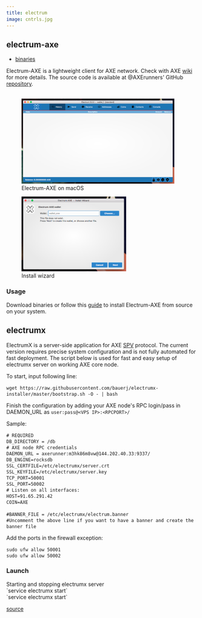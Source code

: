 ```yaml
---
title: electrum
image: cntrls.jpg
---
```

<section>
<h2 class="major">electrum-axe</h2>
<section><ul class="actions">
<li><a href="https://github.com/AXErunners/electrum-axe/releases/latest" class="button icon fa-download">binaries</a></li>
</ul>
</section>
Electrum-AXE is a lightweight client for AXE network. Check with AXE <a href="https://github.com/AXErunners/axe/wiki/SPV">wiki</a> for more details. The source code is available at @AXErunners' GitHub <a href="https://github.com/AXErunners/electrum-axe">repository</a>.<br />
<br />
<figure>
	<a href="https://raw.githubusercontent.com/AXErunners/media/master/etc/electrum-axe-v322macos-scrnsht.png"><img src="https://raw.githubusercontent.com/AXErunners/media/master/etc/electrum-axe-v322macos-scrnsht.png" alt="electrum-axe on macOS" style="width: 95%;"></a>
	<figcaption>Electrum-AXE on macOS</figcaption>
</figure>
<figure>
	<a href="https://raw.githubusercontent.com/AXErunners/media/master/etc/electrum-axe-wzd-v322macos-scrnsht.png"><img src="https://raw.githubusercontent.com/AXErunners/media/master/etc/electrum-axe-wzd-v322macos-scrnsht.png" alt="Install wizard" style="width: 65%;"></a>
	<figcaption>Install wizard</figcaption>
</figure>
</section>
<h3>Usage</h3>
Download binaries or follow this <a href="https://github.com/AXErunners/electrum-axe#getting-started">guide</a> to install Electrum-AXE from source on your system.
<br />
<h2 class="major">electrumx</h2>
ElectrumX is a server-side application for AXE <a href="https://github.com/AXErunners/axe/wiki/SPV">SPV</a> protocol. The current version requires precise system configuration and is not fully automated for fast deployment. The script below is used for fast and easy setup of electrumx server on working AXE core node.

To start, input following line:
```
wget https://raw.githubusercontent.com/bauerj/electrumx-installer/master/bootstrap.sh -O - | bash
```

Finish the configuration by adding your AXE node's RPC login/pass in DAEMON_URL as `user:pass@<VPS IP>:<RPCPORT>/`

Sample:
```
# REQUIRED
DB_DIRECTORY = /db
# AXE node RPC credentials
DAEMON_URL = axerunner:m3hk86m8vw@144.202.40.33:9337/
DB_ENGINE=rocksdb
SSL_CERTFILE=/etc/electrumx/server.crt
SSL_KEYFILE=/etc/electrumx/server.key
TCP_PORT=50001
SSL_PORT=50002
# Listen on all interfaces:
HOST=91.65.291.42
COIN=AXE

#BANNER_FILE = /etc/electrumx/electrum.banner
#Uncomment the above line if you want to have a banner and create the banner file
```
Add the ports in the firewall exception:
```
sudo ufw allow 50001
sudo ufw allow 50002
```
<h3>Launch</h3>
Starting and stopping electrumx server<br>
`service electrumx start`<br>
`service electrumx start`<br>

[source](https://github.com/kyuupichan/electrumx)
